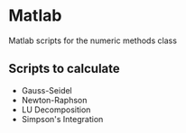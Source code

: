 # Matlab
Matlab scripts for the numeric methods class

## Scripts to calculate
* Gauss-Seidel
* Newton-Raphson
* LU Decomposition
* Simpson's Integration

